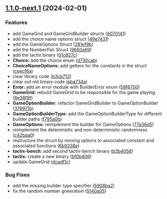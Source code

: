 ## [1.1.0-next.1](https://github.com/AliSajid/dilemma-tactix/compare/v1.0.0...v1.1.0-next.1) (2024-02-01)


### Features

* add GameGrid and GameGridBuilder structs ([6070141](https://github.com/AliSajid/dilemma-tactix/commit/6070141d1b31893605a51a475644f54b201b8ca6))
* add the choice name options struct ([49e7431](https://github.com/AliSajid/dilemma-tactix/commit/49e7431ba86f58d794e2c286d028cdad7b6b9930))
* add the GameOptions Struct ([281ef9b](https://github.com/AliSajid/dilemma-tactix/commit/281ef9b7e719c9741a1f46bde73ab230a173d899))
* add the NumberPair Struct ([9660a69](https://github.com/AliSajid/dilemma-tactix/commit/9660a691e47bc0cb52c2f8164ed0ab55380c637f))
* add the tactix binary ([01c827c](https://github.com/AliSajid/dilemma-tactix/commit/01c827c033b3554eeddd6ec4a9ad3a8278c71b03))
* **Choice:** add the choice enum ([d730cab](https://github.com/AliSajid/dilemma-tactix/commit/d730cab9a6aee83f9b34d8c6df74145aaf5a5149))
* **ChoiceNameOptions:** add getters for the constants in the struct ([ceecf6a](https://github.com/AliSajid/dilemma-tactix/commit/ceecf6a08c9877cbaf29b859473cfb2ee3554321))
* clear library code ([b3cb712](https://github.com/AliSajid/dilemma-tactix/commit/b3cb712551f9f75a4057d2918317ded146ebb214))
* clear out old binary code ([eba734a](https://github.com/AliSajid/dilemma-tactix/commit/eba734addc72900b84bf33b0a9159748529861f0))
* **Error:** add an error module with BuilderError enum ([58f6700](https://github.com/AliSajid/dilemma-tactix/commit/58f6700dfb820dead31f0ec57357709e5cf50755))
* **GameGrid:** rebuild GameGrid to be responsible for the game playing ([8e38f9f](https://github.com/AliSajid/dilemma-tactix/commit/8e38f9f41319b2d1ba0a742e926ca7b3c9e8b259))
* **GameOptionBuilder:** refactor GameGridBuilder to GameOptionBuilder ([379971b](https://github.com/AliSajid/dilemma-tactix/commit/379971b59f3413c57079c93a420fdc360b0fadcf))
* **GameOptionBuilderType:** add the GameOptionBuilderType for different builder paths ([f795a0b](https://github.com/AliSajid/dilemma-tactix/commit/f795a0ba6dab0b0e006b0b9f984083593782bee5))
* **GameOptions:** reimplement the builder for GameOptions ([77e36d5](https://github.com/AliSajid/dilemma-tactix/commit/77e36d5db661bbede6876ccc88231b43247eb677))
* reimplement the deteministic and non-deterministic randomness ([c42baa0](https://github.com/AliSajid/dilemma-tactix/commit/c42baa0174e116bc5eb7df5a803bdfa9475a2ef3))
* restructure the struct by moving options to associated constant and associated functions ([6b9338e](https://github.com/AliSajid/dilemma-tactix/commit/6b9338e30ec556befc56b12cfc89cc5594205f9c))
* **tactix-bench:** add second tactix-bench binary ([b3b4058](https://github.com/AliSajid/dilemma-tactix/commit/b3b405874b5cb73ca2f869d0b7acb428650c3f6e))
* **tactix:** create a new binary ([bf0b406](https://github.com/AliSajid/dilemma-tactix/commit/bf0b40683dd37db2989506bf39b62fd08024a562))
* update GameGrid ([dcadf1c](https://github.com/AliSajid/dilemma-tactix/commit/dcadf1cf03e4f122e61aa243406d6b466b8fdd54))


### Bug Fixes

* add the missing builder type specifier ([5908ba2](https://github.com/AliSajid/dilemma-tactix/commit/5908ba27c42d62940d7bbbed208b1508bb91e4b3))
* fix the random number gneeration ([5140a05](https://github.com/AliSajid/dilemma-tactix/commit/5140a052b0c3cf1a4afa9a1d82527dc7e3e441aa))
